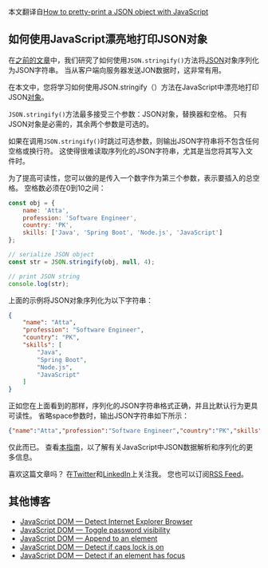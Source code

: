 本文翻译自[How to pretty-print a JSON object with JavaScript](https://attacomsian.com/blog/javascript-pretty-print-json)

## 如何使用JavaScript漂亮地打印JSON对象
在[之前的文章](https://attacomsian.com/blog/json-parse-stringify#jsonstringify)中，我们研究了如何使用`JSON.stringify()`方法将[JSON](https://attacomsian.com/blog/what-is-json)对象序列化为JSON字符串。 当从客户端向服务器发送JON数据时，这非常有用。

在本文中，您将学习如何使用JSON.stringify（）方法在JavaScript中漂亮地打印JSON[对象](https://attacomsian.com/blog/objects-prototypes-classes-javascript#objects)。

`JSON.stringify()`方法最多接受三个参数：JSON对象，替换器和空格。 只有JSON对象是必需的，其余两个参数是可选的。

如果在调用`JSON.stringify()`时跳过可选参数，则输出JSON字符串将不包含任何空格或换行符。 这使得很难读取序列化的JSON字符串，尤其是当您将其写入文件时。

为了提高可读性，您可以做的是传入一个数字作为第三个参数，表示要插入的总空格。 空格数必须在0到10之间：
```js
const obj = {
    name: 'Atta',
    profession: 'Software Engineer',
    country: 'PK',
    skills: ['Java', 'Spring Boot', 'Node.js', 'JavaScript']
};

// serialize JSON object
const str = JSON.stringify(obj, null, 4);

// print JSON string
console.log(str);
```
上面的示例将JSON对象序列化为以下字符串：
```json
{
    "name": "Atta",
    "profession": "Software Engineer",
    "country": "PK",
    "skills": [
        "Java",
        "Spring Boot",
        "Node.js",
        "JavaScript"
    ]
}
```
正如您在上面看到的那样，序列化的JSON字符串格式正确，并且比默认行为更具可读性。 省略space参数时，输出JSON字符串如下所示：
```json
{"name":"Atta","profession":"Software Engineer","country":"PK","skills":["Java","Spring Boot","Node.js","JavaScript"]}
```
仅此而已。 查看[本指南](https://attacomsian.com/blog/json-parse-stringify)，以了解有关JavaScript中JSON数据解析和序列化的更多信息。

喜欢这篇文章吗？ 在[Twitter](https://twitter.com/attacomsian)和[LinkedIn](https://linkedin.com/in/attacomsian)上关注我。 您也可以订阅[RSS Feed](https://feeds.feedburner.com/attacomsian)。

## 其他博客
- [JavaScript DOM — Detect Internet Explorer Browser](https://attacomsian.com/blog/javascript-dom-detect-internet-explorer-browser)
- [JavaScript DOM — Toggle password visibility](https://attacomsian.com/blog/javascript-dom-toggle-password-visibility)
- [JavaScript DOM — Append to an element](https://attacomsian.com/blog/javascript-dom-append-to-an-element)
- [JavaScript DOM — Detect if caps lock is on](https://attacomsian.com/blog/javascript-dom-detect-if-caps-lock-is-on)
- [JavaScript DOM — Detect if an element has focus](https://attacomsian.com/blog/javascript-dom-detect-if-an-element-has-focus)
